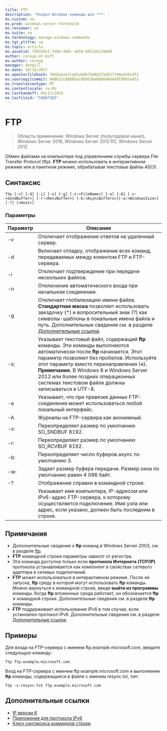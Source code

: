 ```yaml
---
title: FTP
description: 'Раздел Windows команды для ***- '
ms.custom: na
ms.prod: windows-server-threshold
ms.reviewer: na
ms.suite: na
ms.technology: manage-windows-commands
ms.tgt_pltfrm: na
ms.topic: article
ms.assetid: 758335e1-fd8d-448c-a654-993126239dd9
author: coreyp-at-msft
ms.author: coreyp
manager: dongill
ms.date: 10/16/2017
ms.openlocfilehash: 76b8a2ee7ce81a6db75e0d375d017746e4361df1
ms.sourcegitcommit: 0d0b32c8986ba7db9536e0b8648d4ddf9b03e452
ms.translationtype: MT
ms.contentlocale: ru-RU
ms.lasthandoff: 04/17/2019
ms.locfileid: "59887385"
---
```

# <a name="ftp"></a>FTP

>Область применения. Windows Server (полугодовой канал), Windows Server 2016, Windows Server 2012 R2, Windows Server 2012

Обмен файлами на компьютере под управлением службы сервера File Transfer Protocol (ftp). **FTP** можно использовать в интерактивном режиме или в пакетном режиме, обрабатывая текстовые файлы ASCII. 
## <a name="syntax"></a>Синтаксис
```
ftp [-v] [-d] [-i] [-n] [-g] [-s:<FileName>] [-a] [-A] [-x:<SendBuffer>] [-r:<RecvBuffer>] [-b:<AsyncBuffers>][-w:<WindowsSize>]  [-?] [<Host>]
```
### <a name="parameters"></a>Параметры
|Параметр|Описание|
|-------|--------|
|-v|Отключает отображение ответов на удаленный сервер.|
|-d|Включает отладку, отображение всех команд, передаваемых между клиентом FTP и FTP-сервера.|
|-i|Отключает подтверждение при передаче нескольких файлов.|
|-n|Отключение автоматического входа при начальном соединении.|
|-g|Отключает глобализацию имени файла.  **Стандартная маска** позволяет использовать звездочку (*) и вопросительный знак (?) как символы-шаблоны в локальные имена файла и путь. Дополнительные сведения см. в разделе [Дополнительные ссылки](ftp.md#BKMK_additionalRef).|
|-s:<FileName>|Указывает текстовый файл, содержащий **ftp** команды. Эти команды выполняются автоматически после **ftp** начинается. Этот параметр позволяет без пробелов. Используйте этот параметр вместо перенаправления (**<**). **Примечание.** В Windows 8 и Windows Server 2012 или более поздних операционных системах текстовом файле должны записываться в UTF-8.|
|-a|Указывает, что при привязке данных FTP-соединения может использоваться любой локальный интерфейс.|
|-A|Журналы на FTP-сервера как анонимный.|
|-x:<SendBuffer>|Переопределяет размер по умолчанию SO_SNDBUF 8192.|
|-r:<RecvBuffer>|Переопределяет размер по умолчанию SO_RCVBUF 8192.|
|-b:<AsyncBuffers>|Переопределяет число буферов async по умолчанию 3.|
|-w:<WindowsSize>|Задает размер буфера передачи. Размер окна по умолчанию равен 4 096 байт.|
|-?|Отображение справки в командной строке.|
|<host>|Указывает имя компьютера, IP-адресом или IPv6-адрес FTP-сервера, к которому осуществляется подключение. Имя узла или адрес, если указано, должен быть последним в строке.|
## <a name="remarks"></a>Примечания
-   Дополнительные сведения о **ftp** команд в Windows Server 2003, см. в разделе [ftp](https://technet.microsoft.com/library/cc756013(v=ws.10).aspx).
-   **FTP** командной строки параметры зависят от регистра.
-   Эта команда доступна только если **протокола Интернета (TCP/IP)** протокола устанавливается как компонент в свойствах сетевого адаптера в сетевых подключений.
-   **FTP** может использоваться в интерактивном режиме. После ее запуска, **ftp** среду в которой могут использовать **ftp** команды. Можно вернуться к командной строке, введя **выйти из программы** команды. Когда **ftp** вложенных среда работает, он обозначается **ftp >** командной строки. Дополнительные сведения см. в разделе **ftp** команды.
-   **FTP** поддерживает использование IPv6 в том случае, если установлен протокол IPv6. Дополнительные сведения см. в разделе [Дополнительные ссылки](ftp.md#BKMK_additionalRef).
## <a name="BKMK_Examples"></a>Примеры
Для входа на FTP-сервера с именем ftp.example.microsoft.com, введите следующую команду:
```
ftp ftp.example.microsoft.com
```
Вход на FTP-сервера с именем ftp.example.microsoft.com и выполнения **ftp** команды, содержащиеся в файле с именем resync.txt, тип:
```
ftp -s:resync.txt ftp.example.microsoft.com
```
## <a name="BKMK_additionalRef"></a>Дополнительные ссылки
-   [IP версии 6](https://technet.microsoft.com/library/cc738636(v=ws.10).aspx)
-   [Приложения для протокола IPv6](https://technet.microsoft.com/library/cc782509(v=ws.10).aspx)
-   [Ключ синтаксиса командной строки](command-line-syntax-key.md)

